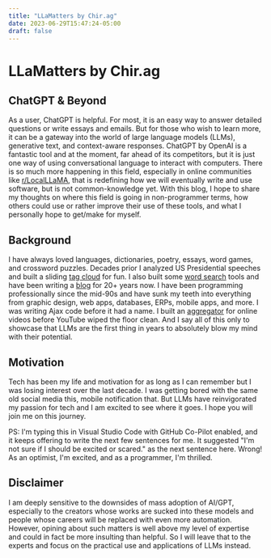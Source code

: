 ```yaml
---
title: "LLaMatters by Chir.ag"
date: 2023-06-29T15:47:24-05:00
draft: false
---
```


# LLaMatters by Chir.ag

## ChatGPT & Beyond

As a user, ChatGPT is helpful. For most, it is an easy way to answer detailed questions or write essays and emails. But for those who wish to learn more, it can be a gateway into the world of large language models (LLMs), generative text, and context-aware responses. ChatGPT by OpenAI is a fantastic tool and at the moment, far ahead of its competitors, but it is just one way of using conversational language to interact with computers. There is so much more happening in this field, especially in online communities like [r/LocalLLaMA](https://www.reddit.com/r/LocalLLaMA), that is redefining how we will eventually write and use software, but is not common-knowledge yet. With this blog, I hope to share my thoughts on where this field is going in non-programmer terms, how others could use or rather improve their use of these tools, and what I personally hope to get/make for myself.

## Background

I have always loved languages, dictionaries, poetry, essays, word games, and crossword puzzles. Decades prior I analyzed US Presidential speeches and built a sliding [tag cloud](https://chir.ag/projects/preztags) for fun. I also built some [word search](https://chir.ag/projects/tip-of-my-tongue) tools and have been writing a [blog](https://chir.ag) for 20+ years now. I have been programming professionally since the mid-90s and have sunk my teeth into everything from graphic design, web apps, databases, ERPs, mobile apps, and more. I was writing Ajax code before it had a name. I built an [aggregator](https://techcrunch.com/2007/06/12/chimetv-a-prettier-way-to-watch-youtube/) for online videos before YouTube wiped the floor clean. And I say all of this only to showcase that LLMs are the first thing in years to absolutely blow my mind with their potential.

## Motivation
Tech has been my life and motivation for as long as I can remember but I was losing interest over the last decade. I was getting bored with the same old social media this, mobile notification that. But LLMs have reinvigorated my passion for tech and I am excited to see where it goes. I hope you will join me on this journey.

PS: I'm typing this in Visual Studio Code with GitHub Co-Pilot enabled, and it keeps offering to write the next few sentences for me. It suggested "I'm not sure if I should be excited or scared." as the next sentence here. Wrong! As an optimist, I'm excited, and as a programmer, I'm thrilled.

## Disclaimer

I am deeply sensitive to the downsides of mass adoption of AI/GPT, especially to the creators whose works are sucked into these models and people whose careers will be replaced with even more automation. However, opining about such matters is well above my level of expertise and could in fact be more insulting than helpful. So I will leave that to the experts and focus on the practical use and applications of LLMs instead.
